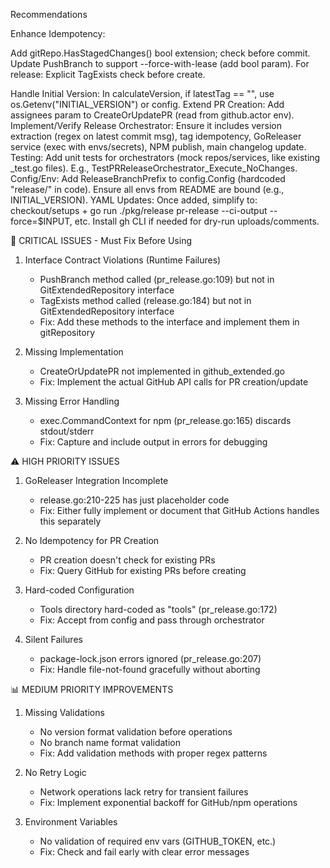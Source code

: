 Recommendations

Enhance Idempotency:

Add gitRepo.HasStagedChanges() bool extension; check before commit.
Update PushBranch to support --force-with-lease (add bool param).
For release: Explicit TagExists check before create.

Handle Initial Version: In calculateVersion, if latestTag == "", use os.Getenv("INITIAL_VERSION") or config.
Extend PR Creation: Add assignees param to CreateOrUpdatePR (read from github.actor env).
Implement/Verify Release Orchestrator: Ensure it includes version extraction (regex on latest commit msg), tag idempotency, GoReleaser service (exec with envs/secrets), NPM publish, main changelog update.
Testing: Add unit tests for orchestrators (mock repos/services, like existing \_test.go files). E.g., TestPRReleaseOrchestrator_Execute_NoChanges.
Config/Env: Add ReleaseBranchPrefix to config.Config (hardcoded "release/" in code). Ensure all envs from README are bound (e.g., INITIAL_VERSION).
YAML Updates: Once added, simplify to: checkout/setups + go run ./pkg/release pr-release --ci-output --force=$INPUT, etc. Install gh CLI if needed for dry-run uploads/comments.

🚨 CRITICAL ISSUES - Must Fix Before Using

1. Interface Contract Violations (Runtime Failures)


    - PushBranch method called (pr_release.go:109) but not in GitExtendedRepository interface
    - TagExists method called (release.go:184) but not in GitExtendedRepository interface
    - Fix: Add these methods to the interface and implement them in gitRepository

2. Missing Implementation


    - CreateOrUpdatePR not implemented in github_extended.go
    - Fix: Implement the actual GitHub API calls for PR creation/update

4. Missing Error Handling


    - exec.CommandContext for npm (pr_release.go:165) discards stdout/stderr
    - Fix: Capture and include output in errors for debugging

⚠️ HIGH PRIORITY ISSUES

1. GoReleaser Integration Incomplete


    - release.go:210-225 has just placeholder code
    - Fix: Either fully implement or document that GitHub Actions handles this separately

2. No Idempotency for PR Creation


    - PR creation doesn't check for existing PRs
    - Fix: Query GitHub for existing PRs before creating

3. Hard-coded Configuration


    - Tools directory hard-coded as "tools" (pr_release.go:172)
    - Fix: Accept from config and pass through orchestrator

4. Silent Failures


    - package-lock.json errors ignored (pr_release.go:207)
    - Fix: Handle file-not-found gracefully without aborting

📊 MEDIUM PRIORITY IMPROVEMENTS

1. Missing Validations


    - No version format validation before operations
    - No branch name format validation
    - Fix: Add validation methods with proper regex patterns

2. No Retry Logic


    - Network operations lack retry for transient failures
    - Fix: Implement exponential backoff for GitHub/npm operations

3. Environment Variables


    - No validation of required env vars (GITHUB_TOKEN, etc.)
    - Fix: Check and fail early with clear error messages

